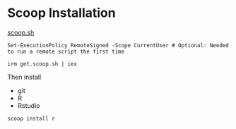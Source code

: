 # Scoop Installation

[scoop.sh](https://scoop.sh)

```
Set-ExecutionPolicy RemoteSigned -Scope CurrentUser # Optional: Needed to run a remote script the first time

irm get.scoop.sh | iex
```

Then install 
* git
* R
* Rstudio

```
scoop install r
```